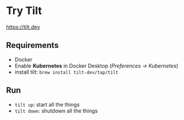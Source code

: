# Try Tilt
https://tilt.dev

## Requirements
* Docker
* Enable **Kubernetes** in Docker Desktop (_Preferences -> Kubernetes_)
* install tilt: `brew install tilt-dev/tap/tilt`

## Run
* `tilt up`: start all the things
* `tilt down`: shutdown all the things